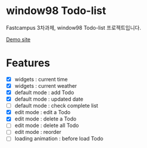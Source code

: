 # window98 Todo-list

Fastcampus 3차과제, window98 Todo-list 프로젝트입니다.

[Demo site](https://fanciful-cuchufli-828222.netlify.app/)

# Features

- [x] widgets : current time
- [x] widgets : current weather
- [x] default mode : add Todo
- [x] default mode : updated date
- [ ] default mode : check complete list
- [x] edit mode : edit a Todo
- [x] edit mode : delete a Todo
- [ ] edit mode : delete all Todo
- [ ] edit mode : reorder
- [ ] loading animation : before load Todo
